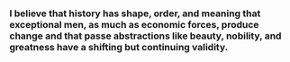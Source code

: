 ### I believe that history has shape, order, and meaning that exceptional men, as much as economic forces, produce change and that passe abstractions like beauty, nobility, and greatness have a shifting but continuing validity.
